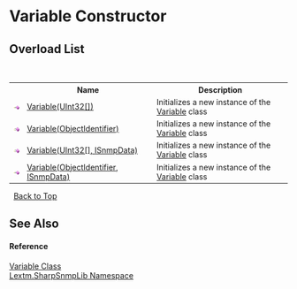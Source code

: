 # Variable Constructor 
 


## Overload List
&nbsp;<table><tr><th></th><th>Name</th><th>Description</th></tr><tr><td>![Public method](media/pubmethod.gif "Public method")</td><td><a href="M_Lextm_SharpSnmpLib_Variable__ctor_2">Variable(UInt32[])</a></td><td>
Initializes a new instance of the <a href="T_Lextm_SharpSnmpLib_Variable">Variable</a> class</td></tr><tr><td>![Public method](media/pubmethod.gif "Public method")</td><td><a href="M_Lextm_SharpSnmpLib_Variable__ctor">Variable(ObjectIdentifier)</a></td><td>
Initializes a new instance of the <a href="T_Lextm_SharpSnmpLib_Variable">Variable</a> class</td></tr><tr><td>![Public method](media/pubmethod.gif "Public method")</td><td><a href="M_Lextm_SharpSnmpLib_Variable__ctor_3">Variable(UInt32[], ISnmpData)</a></td><td>
Initializes a new instance of the <a href="T_Lextm_SharpSnmpLib_Variable">Variable</a> class</td></tr><tr><td>![Public method](media/pubmethod.gif "Public method")</td><td><a href="M_Lextm_SharpSnmpLib_Variable__ctor_1">Variable(ObjectIdentifier, ISnmpData)</a></td><td>
Initializes a new instance of the <a href="T_Lextm_SharpSnmpLib_Variable">Variable</a> class</td></tr></table>&nbsp;
<a href="#variable-constructor">Back to Top</a>

## See Also


#### Reference
<a href="T_Lextm_SharpSnmpLib_Variable">Variable Class</a><br /><a href="N_Lextm_SharpSnmpLib">Lextm.SharpSnmpLib Namespace</a><br />